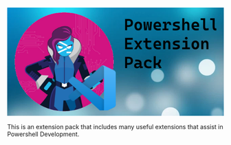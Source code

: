[![Logo](./images/banner.png)](https://marketplace.visualstudio.com/items?itemName=justin-grote.powershell-extension-pack)

This is an extension pack that includes many useful extensions that assist in Powershell Development.
